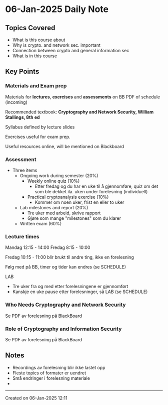 # 06-Jan-2025 Daily Note

## Topics Covered
* What is this course about
* Why is crypto. and network sec. important
* Connection between crypto and general information sec
* What is in this course

## Key Points

### Materials and Exam prep
Materials for **lectures**, **exercises** and **assessments** on BB
	PDF of schedule (incoming)

Recommended textbook: **Cryptography and Network Security, William Stallings, 8th ed**

Syllabus defined by lecture slides

Exercises useful for exam prep.

Useful resources online, will be mentioned on Blackboard

### Assessment
* Three items
	* Ongoing work during semester (20%)
		* Weekly online quiz (10%)
			* Etter fredag og du har en uke til å gjennomføre, quiz om det som ble dekket ila. uken under forelesning (individuell)
		* Practical cryptoanalysis exercise (10%)
			* Kommer om noen uker, frist en eller to uker
	* Lab milestones and report (20%)
		* Tre uker med arbeid, skrive rapport
		* Gjøre som mange "milestones" som du klarer
	* Written exam (60%)

### Lecture times

Mandag 12:15 - 14:00
Fredag 8:15 - 10:00

Fredag 10:15 - 11:00 blir brukt til andre ting, ikke en forelesning

Følg med på BB, timer og tider kan endres (se SCHEDULE)

LAB
* Tre uker fra og med etter forelesningene er gjennomført
* Kanskje en uke pause etter forelesninger, så LAB (se SCHEDULE)

### Who Needs Cryptography and Network Security

Se PDF av forelesning på BlackBoard

### Role of Cryptography and Information Security

Se PDF av forelesning på BlackBoard
## Notes
- Recordings av forelesning blir ikke lastet opp
- Fleste topics of formater er uendret
- Små endringer i forelesning materiale
- 

---

Created on 06-Jan-2025 12:11
